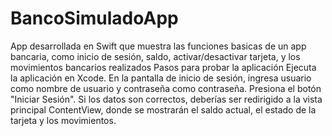 # BancoSimuladoApp
App desarrollada en Swift que muestra las funciones basicas de un app bancaria, como inicio de sesión, saldo, activar/desactivar tarjeta, y los movimientos bancarios realizados 
Pasos para probar la aplicación
Ejecuta la aplicación en Xcode.
En la pantalla de inicio de sesión, ingresa usuario como nombre de usuario y contraseña como contraseña.
Presiona el botón "Iniciar Sesión".
Si los datos son correctos, deberías ser redirigido a la vista principal ContentView, donde se mostrarán el saldo actual, el estado de la tarjeta y los movimientos.






